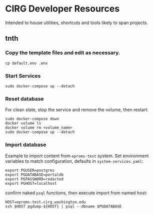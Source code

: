 # CIRG Developer Resources

Intended to house utilities, shortcuts and tools likely to span projects.

## tnth

### Copy the template files and edit as necessary.

```
cp default.env .env
```

### Start Services

```
sudo docker-compose up --detach
```

### Reset database

For clean slate, stop the service and remove the volume, then restart: 

```
sudo docker-compose down
docker volume ls
docker volume rm <volume_name>
sudo docker-compose up --detach
```

### Import database

Example to import content from ``eproms-test`` system.  Set environment
variables to match configuration, defaults in `system-services.yaml`:

```
export PGUSER=postgres
export PGDATABASE=portaldb
export PGPASSWORD=redacted
export PGHOST=localhost
```

confirm naked `psql` functions, then execute import from named host:

```
HOST=eproms-test.cirg.washington.edu
ssh $HOST pgdump-${HOST} | psql --dbname $PGDATABASE
```

